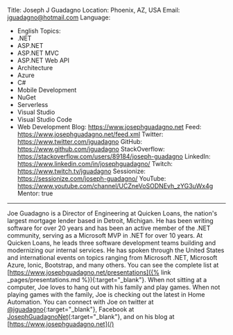 Title: Joseph J Guadagno
Location: Phoenix, AZ, USA
Email: jguadagno@hotmail.com
Language:
  - English
Topics:
  - .NET
  - ASP.NET
  - ASP.NET MVC
  - ASP.NET Web API
  - Architecture
  - Azure
  - C#
  - Mobile Development
  - NuGet
  - Serverless
  - Visual Studio
  - Visual Studio Code
  - Web Development
Blog: https://www.josephguadagno.net
Feed: https://www.josephguadagno.net/feed.xml
Twitter: https://www.twitter.com/jguadagno
GitHub: https://www.github.com/jguadagno
StackOverflow: https://stackoverflow.com/users/89184/joseph-guadagno
LinkedIn: https://www.linkedin.com/in/josephguadagno/
Twitch: https://www.twitch.tv/jguadagno
Sessionize: https://sessionize.com/joseph-guadagno/
YouTube: https://www.youtube.com/channel/UCZneVoSODNEvh_zYG3uWx4g
Mentor: true
---
Joe Guadagno is a Director of Engineering at Quicken Loans, the nation's largest mortgage lender based in Detroit, Michigan. He has been writing software for over 20 years and has been an active member of the .NET community, serving as a Microsoft MVP in .NET for over 10 years. At Quicken Loans, he leads three software development teams building and modernizing our internal services. He has spoken through the United States and international events on topics ranging from Microsoft .NET, Microsoft Azure, Ionic, Bootstrap, and many others. You can see the complete list at [https://www.josephguadagno.net/presentations]({% link _pages/presentations.md %}){:target="_blank"}. When not sitting at a computer, Joe loves to hang out with his family and play games. When not playing games with the family, Joe is checking out the latest in Home Automation. You can connect with Joe on twitter at  [@jguadagno](https://www.twitter.com/jguadagno){:target="_blank"}, Facebook at [JosephGuadagnoNet](https://www.facebook.com/JosephGuadagnoNet/){:target="_blank"}, and on his blog at [https://www.josephguadagno.net](/)
